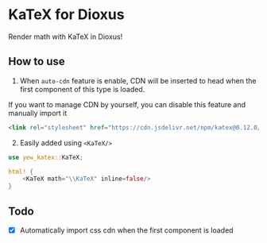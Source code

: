 KaTeX for Dioxus
================

Render math with KaTeX in Dioxus!

## How to use

1. When `auto-cdn` feature is enable, CDN will be inserted to head when the first component of this type is loaded.

If you want to manage CDN by yourself, you can disable this feature and manually import it

```html
<link rel="stylesheet" href="https://cdn.jsdelivr.net/npm/katex@0.12.0/dist/katex.min.css">
```

2. Easily added using `<KaTeX/>`

```rust
use yew_katex::KaTeX;

html! {
    <KaTeX math="\\KaTeX" inline=false/>
}
```

## Todo

- [x] Automatically import css cdn when the first component is loaded
